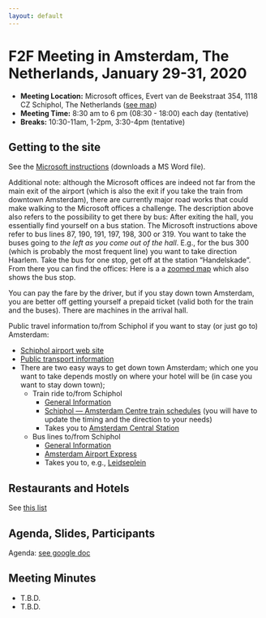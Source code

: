 ```yaml
---
layout: default
---
```


# F2F Meeting in Amsterdam, The Netherlands, January 29-31, 2020

* **Meeting Location:** Microsoft offices, Evert van de Beekstraat 354, 1118 CZ Schiphol, The Netherlands ([see map](https://tinyurl.com/tp3whln))
* **Meeting Time:** 8:30 am to 6 pm (08:30 - 18:00) each day (tentative)
* **Breaks:** 10:30-11am, 1-2pm, 3:30-4pm (tentative)

## Getting to the site

See the [Microsoft instructions](https://lists.w3.org/Archives/Public/public-did-wg/2019Dec/att-0003/Routebeschrijving_SpacesSchiphol.docx) (downloads a MS Word file).

Additional note: although the Microsoft offices are indeed not far from the main exit of the airport (which is also the exit if you take the train from downtown Amsterdam), there are currently major road works that could make walking to the Microsoft offices a challenge. The description above also refers to the possibility to get there by bus: After exiting the hall, you essentially find yourself on a bus station. The Microsoft instructions above refer to bus lines 87, 190, 191, 197, 198, 300 or 319. You want to take the buses going to _the left as you come out of the hall_. E.g., for the bus 300 (which is probably the most frequent line) you want to take direction Haarlem. Take the bus for one stop, get off at the station “Handelskade”. From there you can find the offices: Here is a a [zoomed map](https://tinyurl.com/udtx6hn) which also shows the bus stop. 

You can pay the fare by the driver, but if you stay down town Amsterdam, you are better off getting yourself a prepaid ticket (valid both for the train and the buses). There are machines in the arrival hall.

Public travel information to/from Schiphol if you want to stay (or just go to) Amsterdam:

- [Schiphol airport web site](https://www.schiphol.nl/en/page/bus-from-schiphol/)
- [Public transport information](https://www.schiphol.nl/en/page/public-transport-and-the-public-transport-card/)
- There are two easy ways to get down town Amsterdam; which one you want to take depends mostly on where your hotel will be (in case you want to stay down town);
  - Train ride to/from Schiphol
    - [General Information](https://www.schiphol.nl/en/page/by-train-from-schiphol/)
    - [Schiphol — Amsterdam Centre train schedules](https://www.ns.nl/en/journeyplanner/#/?vertrek=Amsterdam%20Centraal&vertrektype=treinstation&aankomst=Schiphol%20Airport&aankomsttype=treinstation&type=vertrek) (you will have to update the timing and the direction to your needs)
    - Takes you to [Amsterdam Central Station](https://tinyurl.com/v2rbet4)
  - Bus lines to/from Schiphol
    - [General Information](https://www.schiphol.nl/en/page/bus-from-schiphol/)
    - [Amsterdam Airport Express](https://www.helloamsterdam.com/tours/amsterdam-airport-express/)
    - Takes you to, e.g., [Leidseplein](https://tinyurl.com/tzspom4)


## Restaurants and Hotels

See [this list](202010.Amsterdam.RestaurantsAndHotels.md)

## Agenda, Slides, Participants

Agenda: [see google doc](https://docs.google.com/spreadsheets/d/11haGLiY3AYi8uxIQcfndAixmtXjymNTTFbDQWRYkKrQ/edit#gid=0)


## Meeting Minutes

* T.B.D.
* T.B.D.
